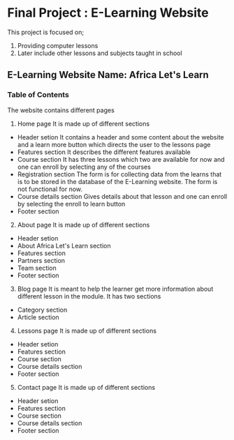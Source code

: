 # Final Project : E-Learning Website
This project is focused on; 
1. Providing computer lessons 
2. Later include other lessons and subjects taught in school
## E-Learning Website Name: Africa Let's Learn
### Table of Contents

The website contains different pages
1. Home page
It is made up of different sections
* Header setion
It contains a header and some content about the website and a learn more button which directs the user to the lessons page
* Features section
It describes the different features available
* Course section 
It has three lessons which two are available for now and one can enroll by selecting any of the courses
* Registration section
The form is for collecting data from the learns that is to be stored in the database of the E-Learning website. The form is not functional for now.
* Course details section
Gives details about that lesson and one can enroll by selecting the enroll to learn button
* Footer section
2. About page
It is made up of different sections
* Header setion
* About Africa Let's Learn section
* Features section
* Partners section
* Team section
* Footer section
3. Blog page
It is meant to help the learner get more information about different lesson in the module. It has two sections
* Category section
* Article section
4. Lessons page
It is made up of different sections
* Header setion
* Features section
* Course section
* Course details section
* Footer section
5. Contact page
It is made up of different sections
* Header setion
* Features section
* Course section
* Course details section
* Footer section